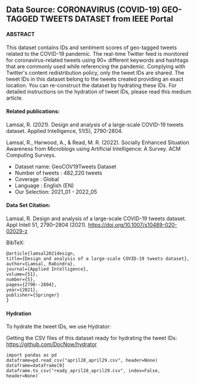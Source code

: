 ## Data Source: CORONAVIRUS (COVID-19) GEO-TAGGED TWEETS DATASET from IEEE Portal

#### ABSTRACT 
This dataset contains IDs and sentiment scores of geo-tagged tweets related to the COVID-19 pandemic. The real-time Twitter feed is monitored for coronavirus-related tweets using 90+ different keywords and hashtags that are commonly used while referencing the pandemic. Complying with Twitter's content redistribution policy, only the tweet IDs are shared. The tweet IDs in this dataset belong to the tweets created providing an exact location. You can re-construct the dataset by hydrating these IDs. For detailed instructions on the hydration of tweet IDs, please read this medium article.

#### Related publications:
Lamsal, R. (2021). Design and analysis of a large-scale COVID-19 tweets dataset. Applied Intelligence, 51(5), 2790-2804.

Lamsal, R., Harwood, A., & Read, M. R. (2022). Socially Enhanced Situation Awareness from Microblogs using Artificial Intelligence: A Survey. ACM Computing Surveys.

- Dataset name: GeoCOV19Tweets Dataset
- Number of tweets : 482,220 tweets
- Coverage : Global
- Language : English (EN)
- Our Selection: 2021_01 - 2022_05

#### Data Set Citation:
Lamsal, R. Design and analysis of a large-scale COVID-19 tweets dataset. Appl Intell 51, 2790–2804 (2021). https://doi.org/10.1007/s10489-020-02029-z

BibTeX:
```
@article{lamsal2021design,
title={Design and analysis of a large-scale COVID-19 tweets dataset},
author={Lamsal, Rabindra},
journal={Applied Intelligence},
volume={51},
number={5},
pages={2790--2804},
year={2021},
publisher={Springer}
}
```

#### Hydration
To hydrate the tweet IDs, we use Hydrator:

Getting the CSV files of this dataset ready for hydrating the tweet IDs: https://github.com/DocNow/hydrator
```
import pandas as pd
dataframe=pd.read_csv("april28_april29.csv", header=None)
dataframe=dataframe[0]
dataframe.to_csv("ready_april28_april29.csv", index=False, header=None)
```

